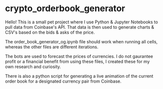 # crypto_orderbook_generator

Hello! This is a small pet project where I use Python & Jupyter Notebooks to pull data from Coinbase's API.
That data is then used to generate charts & CSV's based on the bids & asks of the price.

The order_book_generator_og.ipynb file should work when running all cells, whereas the other files are different iterations. 

The bots are used to forecast the prices of currencies. I do not gaurantee profit or a financial benefit from using these files, I created these for my own research and curiosity. 

There is also a python script for generating a live animation of the current order book for a designated currency pair from Coinbase. 
